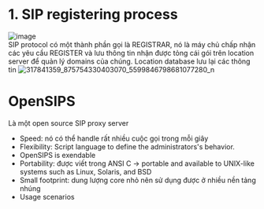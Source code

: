 # 1. SIP registering process
![image](https://user-images.githubusercontent.com/101868484/205804613-eeac5f95-f876-4f2e-90df-95e4606bbc1d.png)  
SIP protocol có một thành phần gọi là REGISTRAR, nó là máy chủ chấp nhận các yêu cầu REGISTER và lưu thông tin nhận được tỏng cái gói trên location server để quản lý domains của chúng.
Location database lưu lại các thông tin 
![317841359_875754330403070_5599846798681077280_n](https://user-images.githubusercontent.com/101868484/205807671-38081c24-2c88-4372-a62c-ed0b09cbaae3.jpg)

# OpenSIPS
Là một open source SIP proxy server 
- Speed: nó có thể handle rất nhiều cuộc gọi trong mỗi giây
- Flexibility: Script language to define the administrators's behavior. 
- OpenSIPS is exendable
- Portability: được viết trong ANSI C -> portable and available to UNIX-like systems such as Linux, Solaris, and BSD
- Small footprint: dung lượng core nhỏ nên sử dụng được ở nhiều nền tảng nhúng
- Usage scenarios
